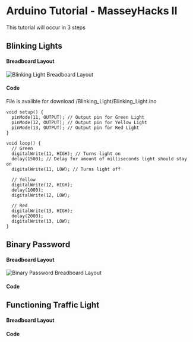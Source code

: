 # Arduino Tutorial - MasseyHacks II

This tutorial will occur in 3 steps

## Blinking Lights
#### Breadboard Layout
![Blinking Light Breadboard Layout](http://github.com/MasoudH/arduino-tutorial/tree/master/Blinking_Light/img/breadboard.JPG)
#### Code
File is availble for download /Blinking_Light/Blinking_Light.ino

```
void setup() {
  pinMode(11, OUTPUT); // Output pin for Green Light
  pinMode(12, OUTPUT); // Output pin for Yellow Light
  pinMode(13, OUTPUT); // Output pin for Red Light
}

void loop() {
  // Green
  digitalWrite(11, HIGH); // Turns light on
  delay(1500); // Delay for amount of milliseconds light should stay on
  digitalWrite(11, LOW); // Turns light off

  // Yellow
  digitalWrite(12, HIGH);
  delay(1000);
  digitalWrite(12, LOW);

  // Red
  digitalWrite(13, HIGH);
  delay(2000);
  digitalWrite(13, LOW);
}
```

## Binary Password
#### Breadboard Layout
![Binary Password Breadboard Layout](http://github.com/MasoudH/arduino-tutorial/tree/master/Binary_Password/img/breadboard.JPG)
#### Code

## Functioning Traffic Light
#### Breadboard Layout

#### Code
